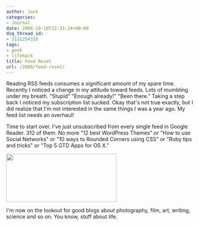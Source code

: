 ```yaml
---
author: Jack
categories:
- Journal
date: 2008-10-10T22:33:14+00:00
dsq_thread_id:
- 3131254316
tags:
- geek
- lifehack
title: Feed Reset
url: /2008/feed-reset/
---
```


<span class="drop_cap">R</span>eading RSS feeds consumes a significant amount of my spare time. Recently I noticed a change in my attitude toward feeds. Lots of mumbling under my breath. "Stupid" "Enough already!" "Been there." Taking a step back I noticed my subscription list sucked. Okay that's not true exactly, but I did realize that I'm not interested in the same things I was a year ago. My feed list needs an overhaul!

Time to start over. I've just unsubscribed from every single feed in Google Reader. 312 of them. No more "12 best WordPress Themes" or "How to use Social Networks" or "10 ways to Rounded Corners using CSS" or "Ruby tips and tricks" or "Top 5 GTD Apps for OS X."

[<img src="http://baty.net/files//googlereader.jpg" alt="" title="googlereader" width="297" height="130" class="aligncenter size-medium wp-image-2722" />][1]

I'm now on the lookout for good blogs about photography, film, art, writing, science and so on. You know, stuff about life.

 [1]: http://baty.net/files//googlereader.jpg